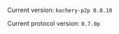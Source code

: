 <!-- This file was automatically generated by jinjaroot. Do not edit directly. -->
Current version: `kachery-p2p 0.8.10`

Current protocol version: `0.7.0p`
